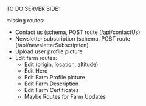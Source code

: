TO DO SERVER SIDE:

missing routes:

-   Contact us (schema, POST route (/api/contactUs) 
-   Newsletter subscription (schema, POST route (/api/newsletterSubscription) 
-   Upload user profile picture
-   Edit farm routes:
    -   Edit (origin, location, altitude)
    -   Edit Hero
    -   Edit Farm Profile picture
    -   Edit Farm Description
    -   Edit Farm Certificates
    -   Maybe Routes for Farm Updates
